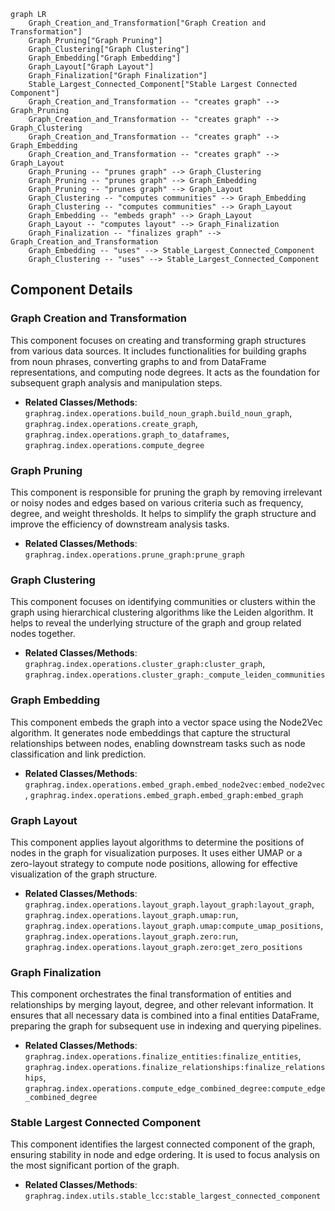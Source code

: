 ```mermaid
graph LR
    Graph_Creation_and_Transformation["Graph Creation and Transformation"]
    Graph_Pruning["Graph Pruning"]
    Graph_Clustering["Graph Clustering"]
    Graph_Embedding["Graph Embedding"]
    Graph_Layout["Graph Layout"]
    Graph_Finalization["Graph Finalization"]
    Stable_Largest_Connected_Component["Stable Largest Connected Component"]
    Graph_Creation_and_Transformation -- "creates graph" --> Graph_Pruning
    Graph_Creation_and_Transformation -- "creates graph" --> Graph_Clustering
    Graph_Creation_and_Transformation -- "creates graph" --> Graph_Embedding
    Graph_Creation_and_Transformation -- "creates graph" --> Graph_Layout
    Graph_Pruning -- "prunes graph" --> Graph_Clustering
    Graph_Pruning -- "prunes graph" --> Graph_Embedding
    Graph_Pruning -- "prunes graph" --> Graph_Layout
    Graph_Clustering -- "computes communities" --> Graph_Embedding
    Graph_Clustering -- "computes communities" --> Graph_Layout
    Graph_Embedding -- "embeds graph" --> Graph_Layout
    Graph_Layout -- "computes layout" --> Graph_Finalization
    Graph_Finalization -- "finalizes graph" --> Graph_Creation_and_Transformation
    Graph_Embedding -- "uses" --> Stable_Largest_Connected_Component
    Graph_Clustering -- "uses" --> Stable_Largest_Connected_Component
```

## Component Details

### Graph Creation and Transformation
This component focuses on creating and transforming graph structures from various data sources. It includes functionalities for building graphs from noun phrases, converting graphs to and from DataFrame representations, and computing node degrees. It acts as the foundation for subsequent graph analysis and manipulation steps.
- **Related Classes/Methods**: `graphrag.index.operations.build_noun_graph.build_noun_graph`, `graphrag.index.operations.create_graph`, `graphrag.index.operations.graph_to_dataframes`, `graphrag.index.operations.compute_degree`

### Graph Pruning
This component is responsible for pruning the graph by removing irrelevant or noisy nodes and edges based on various criteria such as frequency, degree, and weight thresholds. It helps to simplify the graph structure and improve the efficiency of downstream analysis tasks.
- **Related Classes/Methods**: `graphrag.index.operations.prune_graph:prune_graph`

### Graph Clustering
This component focuses on identifying communities or clusters within the graph using hierarchical clustering algorithms like the Leiden algorithm. It helps to reveal the underlying structure of the graph and group related nodes together.
- **Related Classes/Methods**: `graphrag.index.operations.cluster_graph:cluster_graph`, `graphrag.index.operations.cluster_graph:_compute_leiden_communities`

### Graph Embedding
This component embeds the graph into a vector space using the Node2Vec algorithm. It generates node embeddings that capture the structural relationships between nodes, enabling downstream tasks such as node classification and link prediction.
- **Related Classes/Methods**: `graphrag.index.operations.embed_graph.embed_node2vec:embed_node2vec`, `graphrag.index.operations.embed_graph.embed_graph:embed_graph`

### Graph Layout
This component applies layout algorithms to determine the positions of nodes in the graph for visualization purposes. It uses either UMAP or a zero-layout strategy to compute node positions, allowing for effective visualization of the graph structure.
- **Related Classes/Methods**: `graphrag.index.operations.layout_graph.layout_graph:layout_graph`, `graphrag.index.operations.layout_graph.umap:run`, `graphrag.index.operations.layout_graph.umap:compute_umap_positions`, `graphrag.index.operations.layout_graph.zero:run`, `graphrag.index.operations.layout_graph.zero:get_zero_positions`

### Graph Finalization
This component orchestrates the final transformation of entities and relationships by merging layout, degree, and other relevant information. It ensures that all necessary data is combined into a final entities DataFrame, preparing the graph for subsequent use in indexing and querying pipelines.
- **Related Classes/Methods**: `graphrag.index.operations.finalize_entities:finalize_entities`, `graphrag.index.operations.finalize_relationships:finalize_relationships`, `graphrag.index.operations.compute_edge_combined_degree:compute_edge_combined_degree`

### Stable Largest Connected Component
This component identifies the largest connected component of the graph, ensuring stability in node and edge ordering. It is used to focus analysis on the most significant portion of the graph.
- **Related Classes/Methods**: `graphrag.index.utils.stable_lcc:stable_largest_connected_component`
